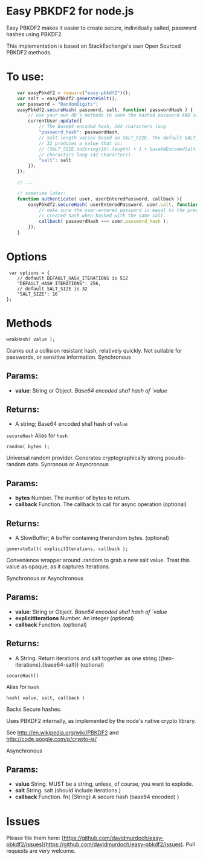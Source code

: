 # Easy PBKDF2 for node.js

Easy PBKDF2 makes it easier to create secure, individually salted, password hashes using PBKDF2.

This implementation is based on StackExchange's own Open Sourced PBKDF2 methods.

# To use:

```javascript
    var easyPbkdf2 = require("easy-pbkdf2")();
    var salt = easyPbkdf2.generateSalt();
    var password = "RandomDigits";
    easyPbkdf2.secureHash( password, salt, function( passwordHash ) {
        // use your own db's methods to save the hashed password AND salt.
        currentUser.update({
            // The Base64 encoded hash, 344 characters long
            "password_hash": passwordHash,
            // Salt length varies based on SALT_SIZE. The default SALT_SIZE of
            // 32 produces a value that is:
            // (SALT_SIZE.toString(16).length) + 1 + base64EncodedSalt.length)
            // characters long (42 characters).
            "salt": salt
        });
    });

    // ...

    // sometime later:
    function authenticate( user, userEnteredPassword, callback ){
        easyPbkdf2.secureHash( userEnteredPassword, user.salt, function( passwordHash ) {
            // make sure the user-entered password is equal to the previously
            // created hash when hashed with the same salt.
            callback( passwordHash === user.password_hash );
        });
    }
```

# Options

```
 var options = {
    // default DEFAULT_HASH_ITERATIONS is 512
    "DEFAULT_HASH_ITERATIONS": 256,
    // default SALT_SIZE is 32
    "SALT_SIZE": 16
};
```

# Methods

```
weakHash( value );
```
Cranks out a collision resistant hash, relatively quickly.
Not suitable for passwords, or sensitive information.
Synchronous

 ## Params:
 - **value**: String or Object. *Base64 encoded sha1 hash of `value*

 ## Returns:
 - A string; Base64 encoded sha1 hash of `value`


`secureHash` Alias for `hash`


```
random( bytes );
```

Universal random provider. Generates cryptographically strong pseudo-random data.
Synronous or Asyncronous

 ## Params:
  - **bytes** Number. The number of bytes to return.
  - **callback** Function. The callback to call for async operation (optional)

 ## Returns:
 - A SlowBuffer; A buffer containing therandom bytes. (optional)


```
generateSalt( explicitIterations, callback );
```

Convenience wrapper around .random to grab a new salt value.
 Treat this value as opaque, as it captures iterations.

 Synchronous or Asynchronous


 ## Params:
 - **value**: String or Object. *Base64 encoded sha1 hash of `value*
 - **explicitIterations** Number. An integer (optional)
 - **callback** Function. (optional)

 ## Returns:
 - A String. Return iterations and salt together as one string ({hex-iterations}.{base64-salt}) (optional)

```
secureHash()
```

Alias for `hash`


```
hash( value, salt, callback )
```


 Backs Secure hashes.

 Uses PBKDF2 internally, as implemented by the node's native crypto library.

 See http://en.wikipedia.org/wiki/PBKDF2
 and http://code.google.com/p/crypto-js/

 Asynchronous

 ## Params:
 - **value** String. MUST be a string, unless, of course, you want to explode.
 - **salt** String. salt (should include iterations.)
 - **callback** Function. fn( {String} A secure hash (base64 encoded) )


# Issues

Please file them here: [https://github.com/davidmurdoch/easy-pbkdf2/issues](https://github.com/davidmurdoch/easy-pbkdf2/issues).
Pull requests are very welcome.